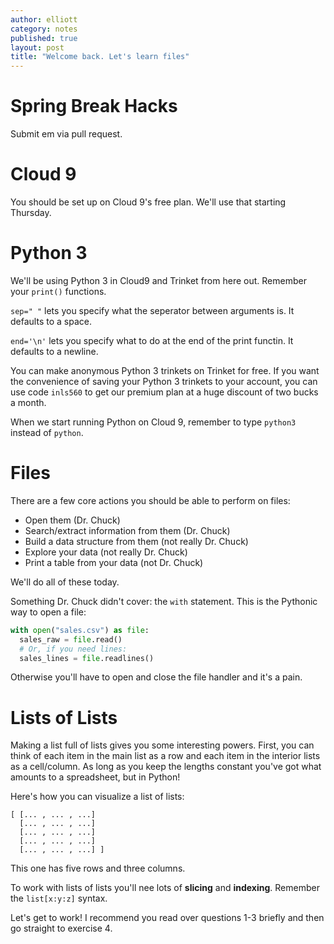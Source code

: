 ```yaml
---
author: elliott
category: notes
published: true
layout: post
title: "Welcome back. Let's learn files"
---
```



# Spring Break Hacks

Submit em via pull request.

# Cloud 9

You should be set up on Cloud 9's free plan.  We'll use that starting Thursday.

# Python 3

We'll be using Python 3 in Cloud9 and Trinket from here out.  Remember your `print()` functions.  

`sep=" "` lets you specify what the seperator between arguments is.  It defaults to a space.

`end='\n'` lets you specify what to do at the end of the print functin.  It defaults to a newline.

You can make anonymous Python 3 trinkets on Trinket for free.  If you want the convenience of saving your 
Python 3 trinkets to your account, you can use code `inls560` to get our premium plan at a huge discount of 
two bucks a month.

When we start running Python on Cloud 9, remember to type `python3` instead of `python`.

# Files

There are a few core actions you should be able to perform on files:

* Open them (Dr. Chuck)
* Search/extract information from them (Dr. Chuck)
* Build a data structure from them (not really Dr. Chuck)
* Explore your data (not really Dr. Chuck)
* Print a table from your data (not Dr. Chuck)

We'll do all of these today.

Something Dr. Chuck didn't cover: the `with` statement.  This is the Pythonic way to open a file:

```python
with open("sales.csv") as file:
  sales_raw = file.read()
  # Or, if you need lines:
  sales_lines = file.readlines()
```

Otherwise you'll have to open and close the file handler and it's a pain.

# Lists of Lists

Making a list full of lists gives you some interesting powers.  First, you can think of each item in 
the main list as a row and each item in the interior lists as a cell/column.  As long as you keep the lengths 
constant you've got what amounts to a spreadsheet, but in Python!

Here's how you can visualize a list of lists:

```
[ [... , ... , ...]
  [... , ... , ...]
  [... , ... , ...]
  [... , ... , ...]
  [... , ... , ...] ]
```

This one has five rows and three columns.

To work with lists of lists you'll nee lots of **slicing** and **indexing**.  Remember the `list[x:y:z]` syntax.

Let's get to work!  I recommend you read over questions 1-3 briefly and then go straight to exercise 4.